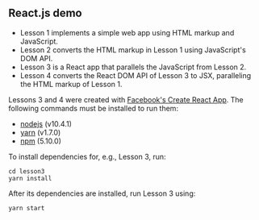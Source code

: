 ## React.js demo
- Lesson 1 implements a simple web app using HTML markup and JavaScript.
- Lesson 2 converts the HTML markup in Lesson 1 using JavaScript's DOM API.
- Lesson 3 is a React app that parallels the JavaScript from Lesson 2.
- Lesson 4 converts the React DOM API of Lesson 3 to JSX, paralleling the HTML
  markup of Lesson 1.

Lessons 3 and 4 were created with [Facebook's Create React App](https://github.com/facebook/create-react-app).
The following commands must be installed to run them:
- [nodejs](https://nodejs.org/en/)  (v10.4.1)
- [yarn](https://github.com/yarnpkg/yarn) (v1.7.0)
- [npm](https://github.com/npm/npm) (5.10.0)

To install dependencies for, e.g., Lesson 3, run:
```
cd lesson3
yarn install
```

After its dependencies are installed, run Lesson 3 using:
```
yarn start
```
